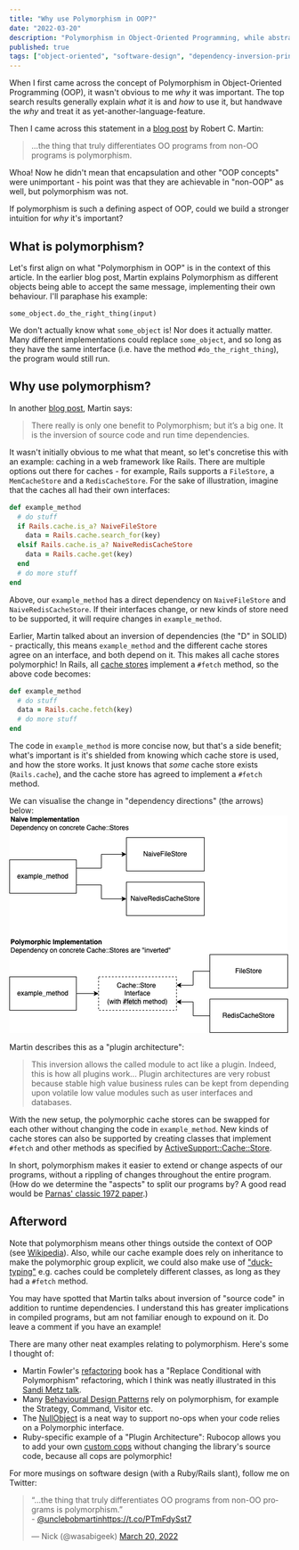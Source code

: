 ```yaml
---
title: "Why use Polymorphism in OOP?"
date: "2022-03-20"
description: "Polymorphism in Object-Oriented Programming, while abstract, is still somewhat easy to understand. Why we should use it, though, is less obvious. Let's investigate polymorphism's benefits!"
published: true
tags: ["object-oriented", "software-design", "dependency-inversion-principle"]
---
```


When I first came across the concept of Polymorphism in Object-Oriented Programming (OOP), it wasn't obvious to me _why_ it was important. The top search results generally explain _what_ it is and _how_ to use it, but handwave the _why_ and treat it as yet-another-language-feature.

Then I came across this statement in a [blog post](https://blog.cleancoder.com/uncle-bob/2018/04/13/FPvsOO.html) by Robert C. Martin:

> ...the thing that truly differentiates OO programs from non-OO programs is polymorphism.

Whoa! Now he didn't mean that encapsulation and other "OOP concepts" were unimportant - his point was that they are achievable in "non-OOP" as well, but polymorphism was not.

If polymorphism is such a defining aspect of OOP, could we build a stronger intuition for _why_ it's important?

## What is polymorphism?
Let's first align on what "Polymorphism in OOP" is in the context of this article. In the earlier blog post, Martin explains Polymorphism as different objects being able to accept the same message, implementing their own behaviour. I'll paraphase his example:
```
some_object.do_the_right_thing(input)
```
We don't actually know what `some_object` is! Nor does it actually matter. Many different implementations could replace `some_object`, and so long as they have the same interface (i.e. have the method `#do_the_right_thing`), the program would still run.

## Why use polymorphism?
In another [blog post](https://blog.cleancoder.com/uncle-bob/2014/11/24/FPvsOO.html), Martin says:

> There really is only one benefit to Polymorphism; but it’s a big one. It is the inversion of source code and run time dependencies.

It wasn't initially obvious to me what that meant, so let's concretise this with an example: caching in a web framework like Rails. There are multiple options out there for caches - for example, Rails supports a `FileStore`, a `MemCacheStore` and a `RedisCacheStore`. For the sake of illustration, imagine that the caches all had their own interfaces:
```ruby
def example_method
  # do stuff
  if Rails.cache.is_a? NaiveFileStore
    data = Rails.cache.search_for(key)
  elsif Rails.cache.is_a? NaiveRedisCacheStore
    data = Rails.cache.get(key)
  end
  # do more stuff
end
```

Above, our `example_method` has a direct dependency on `NaiveFileStore` and `NaiveRedisCacheStore`. If their interfaces change, or new kinds of store need to be supported, it will require changes in `example_method`.

Earlier, Martin talked about an inversion of dependencies (the "D" in SOLID) - practically, this means  `example_method` and the different cache stores agree on an interface, and both depend on it. This makes all cache stores polymorphic! In Rails, all [cache stores](https://guides.rubyonrails.org/caching_with_rails.html#activesupport-cache-store) implement a `#fetch` method, so the above code becomes:

```ruby
def example_method
  # do stuff
  data = Rails.cache.fetch(key)
  # do more stuff
end
```

The code in `example_method` is more concise now, but that's a side benefit; what's important is it's shielded from knowing which cache store is used, and how the store works. It just knows that _some_ cache store exists (`Rails.cache`), and the cache store has agreed to implement a `#fetch` method.

We can visualise the change in "dependency directions" (the arrows) below:
![polymorphic.png](./polymorphic.png)

Martin describes this as a "plugin architecture":

> This inversion allows the called module to act like a plugin. Indeed, this is how all plugins work...
> Plugin architectures are very robust because stable high value business rules can be kept from depending upon volatile low value modules such as user interfaces and databases.

With the new setup, the polymorphic cache stores can be swapped for each other without changing the code in `example_method`. New kinds of cache stores can also be supported by creating classes that implement  `#fetch` and other methods as specified by [ActiveSupport::Cache::Store](https://guides.rubyonrails.org/caching_with_rails.html#activesupport-cache-store). 

In short, polymorphism makes it easier to extend or change aspects of our programs, without a rippling of changes throughout the entire program. (How do we determine the "aspects" to split our programs by? A good read would be [Parnas' classic 1972 paper](https://www.wasabigeek.com/blog/what-does-a-1972-paper-have-to-do-with-the-single-responsibility-principle/).)

## Afterword
Note that polymorphism means other things outside the context of OOP (see [Wikipedia](https://en.m.wikipedia.org/wiki/Polymorphism_(computer_science))).  Also, while our cache example does rely on inheritance to make the polymorphic group explicit, we could also make use of ["duck-typing"](https://en.wikipedia.org/wiki/Duck_typing) e.g. caches could be completely different classes, as long as they had a `#fetch` method.

You may have spotted that Martin talks about inversion of "source code" in addition to runtime dependencies. I understand this has greater implications in compiled programs, but am not familiar enough to expound on it. Do leave a comment if you have an example!

There are many other neat examples relating to polymorphism. Here's some I thought of:
- Martin Fowler's [refactoring](https://martinfowler.com/books/refactoring.html) book has a "Replace Conditional with Polymorphism" refactoring, which I think was neatly illustrated in this [Sandi Metz talk](https://youtu.be/8bZh5LMaSmE).
- Many [Behavioural Design Patterns](https://refactoring.guru/design-patterns/behavioral-patterns) rely on polymorphism, for example the Strategy, Command, Visitor etc.
- The [NullObject](https://refactoring.guru/introduce-null-object) is a neat way to support no-ops when your code relies on a Polymorphic interface.
- Ruby-specific example of a "Plugin Architecture": Rubocop allows you to add your own [custom cops](https://docs.rubocop.org/rubocop/1.26/extensions.html#writing-your-own-cops) without changing the library's source code, because all cops are polymorphic!

For more musings on software design (with a Ruby/Rails slant), follow me on Twitter:
<blockquote class="twitter-tweet"><p lang="en" dir="ltr">“…the thing that truly differentiates OO programs from non-OO programs is polymorphism.”<br>- <a href="https://twitter.com/unclebobmartin?ref_src=twsrc%5Etfw">@unclebobmartin</a><a href="https://t.co/PTmFdySst7">https://t.co/PTmFdySst7</a></p>&mdash; Nick (@wasabigeek) <a href="https://twitter.com/wasabigeek/status/1505554975404949505?ref_src=twsrc%5Etfw">March 20, 2022</a></blockquote>




